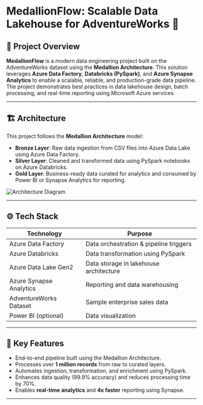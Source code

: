 # MedallionFlow: Scalable Data Lakehouse for AdventureWorks 🚀

## 📌 Project Overview

**MedallionFlow** is a modern data engineering project built on the AdventureWorks dataset using the **Medallion Architecture**. This solution leverages **Azure Data Factory**, **Databricks (PySpark)**, and **Azure Synapse Analytics** to enable a scalable, reliable, and production-grade data pipeline. The project demonstrates best practices in data lakehouse design, batch processing, and real-time reporting using Microsoft Azure services.

---

## 🏗️ Architecture

This project follows the **Medallion Architecture** model:
- **Bronze Layer**: Raw data ingestion from CSV files into Azure Data Lake using Azure Data Factory.
- **Silver Layer**: Cleaned and transformed data using PySpark notebooks on Azure Databricks.
- **Gold Layer**: Business-ready data curated for analytics and consumed by Power BI or Synapse Analytics for reporting.

![Architecture Diagram](link-to-your-diagram-if-you-have-one)

---

## ⚙️ Tech Stack

| Technology             | Purpose                               |
|------------------------|----------------------------------------|
| Azure Data Factory     | Data orchestration & pipeline triggers |
| Azure Databricks       | Data transformation using PySpark      |
| Azure Data Lake Gen2   | Data storage in lakehouse architecture |
| Azure Synapse Analytics| Reporting and data warehousing         |
| AdventureWorks Dataset | Sample enterprise sales data           |
| Power BI (optional)    | Data visualization                     |

---

## 🚀 Key Features

- End-to-end pipeline built using the Medallion Architecture.
- Processes over **1 million records** from raw to curated layers.
- Automates ingestion, transformation, and enrichment using PySpark.
- Enhances data quality (99.9% accuracy) and reduces processing time by 70%.
- Enables **real-time analytics** and **4x faster** reporting using Synapse.

---


